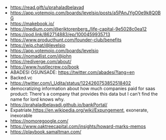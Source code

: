- https://read.gift/u/prahaladbelavad
- https://app.votemojo.com/boards/levelsio/posts/a5PAnJYgO0e9k8Q0BG
- https://makebook.io/
- https://medium.com/@eriktorenberg_/life-capital-9e5028c0ea12
- https://pod.link/862714883/ep/1000459935713
- https://www.producthunt.com/founder-club/benefits
- https://wip.chat/@levelsio
- https://app.votemojo.com/boards/levelsio
- https://nomadlist.com/@john
- https://rediverge.com/about/
- https://www.hustlecrew.co/book
- ABADESI OSUNSADE: https://twitter.com/abadesi?lang=en
- Backed.vc
- https://twitter.com/i_Udita/status/1224260753852518402
- democratizing information about how much companies paid for saas product: There's a company that provides this data but I can't find the name for lord knows why.
- https://prahaladbelavadi.github.io/bankPortal/
- Expatriate,https://en.wikipedia.org/wiki/Expungement, exonerate, inexorable
- https://nomoregoogle.com/
- https://www.oaktreecapital.com/insights/howard-marks-memos
- https://playbook.samaltman.com/
